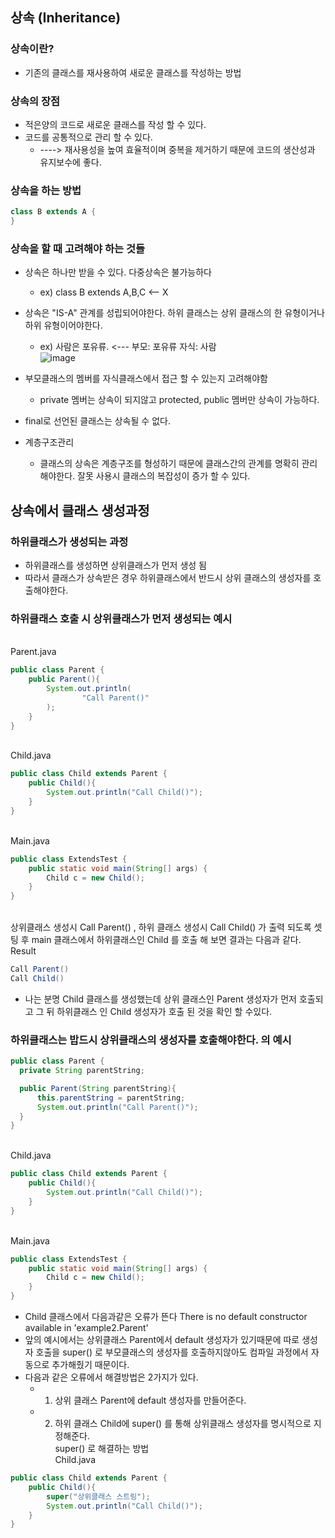 ## 상속 (Inheritance)
### 상속이란?
- 기존의 클래스를 재사용하여 새로운 클래스를 작성하는 방법
### 상속의 장점
- 적은양의 코드로 새로운 클래스를 작성 할 수 있다.
- 코드를 공통적으로 관리 할  수 있다.
  - ----> 재사용성을 높여 효율적이며 중복을 제거하기 때문에 코드의 생산성과 유지보수에 좋다.
### 상속을 하는 방법
```java
class B extends A {
}
```
### 상속을 할 때 고려해야 하는 것들
- 상속은 하나만 받을 수 있다. 다중상속은 불가능하다
  - ex) class B extends A,B,C <-- X
- 상속은 "IS-A" 관계를 성립되어야한다. 하위 클래스는 상위 클래스의 한 유형이거나 하위 유형이어야한다.
  - ex) 사람은 포유류. <--- 부모: 포유류 자식: 사람
  <br> ![image](https://github.com/GukSense/Java-Study/assets/101082667/a352e356-c8b8-47c0-ab6d-f40f9ac000b2)

- 부모클래스의 멤버를 자식클래스에서 접근 할 수 있는지 고려해야함
  - private 멤버는 상속이 되지않고 protected, public 멤버만 상속이 가능하다.
- final로 선언된 클래스는 상속될 수 없다.
- 계층구조관리
  - 클래스의 상속은 계층구조를 형성하기 때문에 클래스간의 관계를 명확히 관리해야한다. 잘못 사용시 클래스의 복잡성이 증가 할 수 있다.
## 상속에서 클래스 생성과정
### 하위클래스가 생성되는 과정
- 하위클래스를 생성하면 상위클래스가 먼저 생성 됨
- 따라서 클래스가 상속받은 경우 하위클래스에서 반드시 상위 클래스의 생성자를 호출해야한다.
### 하위클래스 호출 시 상위클래스가 먼저 생성되는 예시
<br> Parent.java
```java
public class Parent {
    public Parent(){
        System.out.println(
                "Call Parent()"
        );
    }
}
```
<br> Child.java
```java
public class Child extends Parent {
    public Child(){        
        System.out.println("Call Child()");
    }
}
```
<br> Main.java
```java
public class ExtendsTest {
    public static void main(String[] args) {
        Child c = new Child();
    }
}
```

<br> 상위클래스 생성시 Call Parent() , 하위 클래스 생성시 Call Child() 가 출력 되도록 셋팅 후 main 클래스에서 하위클래스인 Child 를 호출 해 보면 결과는 다음과 같다.
<br> Result
```java
Call Parent()
Call Child()
```
- 나는 분명 Child 클래스를 생성했는데 상위 클래스인 Parent 생성자가 먼저 호출되고 그 뒤 하위클래스 인 Child 생성자가 호출 된 것을 확인 할 수있다.

### 하위클래스는 밥드시 상위클래스의 생성자를 호출해야한다. 의 예시
```java
public class Parent {
  private String parentString;

  public Parent(String parentString){
      this.parentString = parentString;
      System.out.println("Call Parent()");
  }
}
```
<br> Child.java
```java
public class Child extends Parent {
    public Child(){        
        System.out.println("Call Child()");
    }
}
```
<br> Main.java
```java
public class ExtendsTest {
    public static void main(String[] args) {
        Child c = new Child();
    }
}
```
- Child 클래스에서 다음과같은 오류가 뜬다 There is no default constructor available in 'example2.Parent' 
- 앞의 예시에서는 상위클래스 Parent에서 default 생성자가 있기때문에 따로 생성자 호출을 super() 로 부모클래스의 생성자를 호출하지않아도 컴파일 과정에서 자동으로 추가해줬기 때문이다.
- 다음과 같은 오류에서 해결방법은 2가지가 있다.
  - 1. 상위 클래스 Parent에 default 생성자를 만들어준다.
  - 2. 하위 클래스 Child에 super() 를 통해 상위클래스 생성자를 명시적으로 지정해준다.
<br> super() 로 해결하는 방법
<br> Child.java
```java
public class Child extends Parent {
    public Child(){
        super("상위클래스 스트링");        
        System.out.println("Call Child()");
    }
}
```
